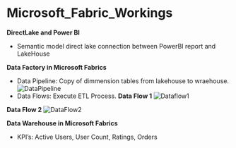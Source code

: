 # Microsoft_Fabric_Workings

**DirectLake and Power BI**
- Semantic model direct lake connection between PowerBI report and LakeHouse
  
**Data Factory in Microsoft Fabrics**
- Data Pipeline: Copy of dimmension tables from lakehouse to wraehouse.
![DataPipeline](https://github.com/user-attachments/assets/22ce23b6-5732-4569-8df8-d071eb4c67d6)
- Data Flows: Execute ETL Process.
**Data Flow 1**
  ![Dataflow1](https://github.com/user-attachments/assets/356f4d1f-b2ba-4a64-a075-b1604ea6cf16)

**Data Flow 2**
![DataFlow2](https://github.com/user-attachments/assets/ae62d351-6193-45d7-9b79-32900d91335b)

**Data Warehouse in Microsoft Fabrics**
- KPI’s: Active Users, User Count, Ratings, Orders
